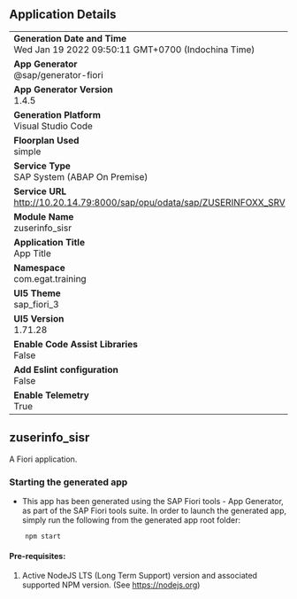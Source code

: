 ## Application Details
|               |
| ------------- |
|**Generation Date and Time**<br>Wed Jan 19 2022 09:50:11 GMT+0700 (Indochina Time)|
|**App Generator**<br>@sap/generator-fiori|
|**App Generator Version**<br>1.4.5|
|**Generation Platform**<br>Visual Studio Code|
|**Floorplan Used**<br>simple|
|**Service Type**<br>SAP System (ABAP On Premise)|
|**Service URL**<br>http://10.20.14.79:8000/sap/opu/odata/sap/ZUSERINFOXX_SRV
|**Module Name**<br>zuserinfo_sisr|
|**Application Title**<br>App Title|
|**Namespace**<br>com.egat.training|
|**UI5 Theme**<br>sap_fiori_3|
|**UI5 Version**<br>1.71.28|
|**Enable Code Assist Libraries**<br>False|
|**Add Eslint configuration**<br>False|
|**Enable Telemetry**<br>True|

## zuserinfo_sisr

A Fiori application.

### Starting the generated app

-   This app has been generated using the SAP Fiori tools - App Generator, as part of the SAP Fiori tools suite.  In order to launch the generated app, simply run the following from the generated app root folder:

```
    npm start
```

#### Pre-requisites:

1. Active NodeJS LTS (Long Term Support) version and associated supported NPM version.  (See https://nodejs.org)


